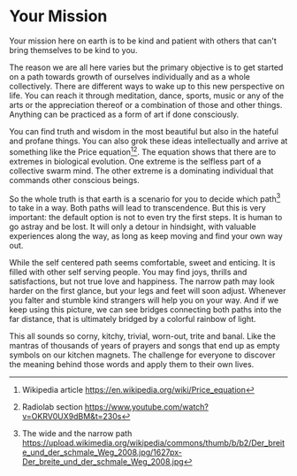 Your Mission
============

Your mission here on earth is to be kind and patient with others that can't bring themselves to be
kind to you.

The reason we are all here varies but the primary objective is to get started on a path towards
growth of ourselves individually and as a whole collectively. There are different ways to wake up to
this new perspective on life. You can reach it through meditation, dance, sports, music or any of
the arts or the appreciation thereof or a combination of those and other things. Anything can be
practiced as a form of art if done consciously.

You can find truth and wisdom in the most beautiful but also in the hateful and profane things. You
can also grok these ideas intellectually and arrive at something like the Price equation[^1][^2].
The equation shows that there are to extremes in biological evolution. One extreme is the selfless
part of a collective swarm mind. The other extreme is a dominating individual that commands other
conscious beings.

So the whole truth is that earth is a scenario for you to decide which path[^3] to take in a way.
Both paths will lead to transcendence. But this is very important: the default option is not to even
try the first steps. It is human to go astray and be lost. It will only a detour in hindsight, with
valuable experiences along the way, as long as keep moving and find your own way out.

While the self centered path seems comfortable, sweet and enticing. It is filled with other self
serving people. You may find joys, thrills and satisfactions, but not true love and happiness.
The narrow path may look harder on the first glance, but your legs and feet will soon adjust.
Whenever you falter and stumble kind strangers will help you on your way. And if we keep using this
picture, we can see bridges connecting both paths into the far distance, that is ultimately bridged
by a colorful rainbow of light.

This all sounds so corny, kitchy, trivial, worn-out, trite and banal. Like the mantras of thousands
of years of prayers and songs that end up as empty symbols on our kitchen magnets. The challenge for
everyone to discover the meaning behind those words and apply them to their own lives.


[^1]: Wikipedia article https://en.wikipedia.org/wiki/Price_equation
[^2]: Radiolab section https://www.youtube.com/watch?v=OKRV0UX9dBM&t=230s
[^3]: The wide and the narrow path https://upload.wikimedia.org/wikipedia/commons/thumb/b/b2/Der_breite_und_der_schmale_Weg_2008.jpg/1627px-Der_breite_und_der_schmale_Weg_2008.jpg
